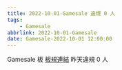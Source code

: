 ```yaml
---
title: 2022-10-01-Gamesale 違規 0 人
tags:
    - Gamesale
abbrlink: 2022-10-01-Gamesale
date: Gamesale-2022-10-01 12:00:00
---
```

Gamesale 板 [板規連結](https://www.ptt.cc/bbs/Gossiping/M.1637425085.A.07D.html)
昨天違規 0 人
